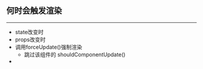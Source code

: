 ## 何时会触发渲染
---
- state改变时
- props改变时
- 调用forceUpdate()强制渲染
	- 跳过该组件的 shouldComponentUpdate()
- 






